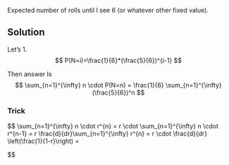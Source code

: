 Expected number of rolls until I see 6 (or whatever other fixed value).
## Solution
Let’s
1. 
$$ 
P(N=i)=\frac{1}{6}*(\frac{5}{6})^{i-1}
$$

Then answer Is 
$$
\sum_{n=1}^{\infty} n \cdot P(N=n) = \frac{1}{6} \sum_{n=1}^{\infty} (\frac{5}{6})^n
$$

### Trick
$$
\sum_{n=1}^{\infty} n \cdot r^{n} = r \cdot \sum_{n=1}^{\infty} n \cdot r^{n-1} = 
r \frac{d}{dr}\sum_{n=1}^{\infty} r^{n} = 
r \cdot \frac{d}{dr} \left(\frac{1}{1-r}\right) = 


$$